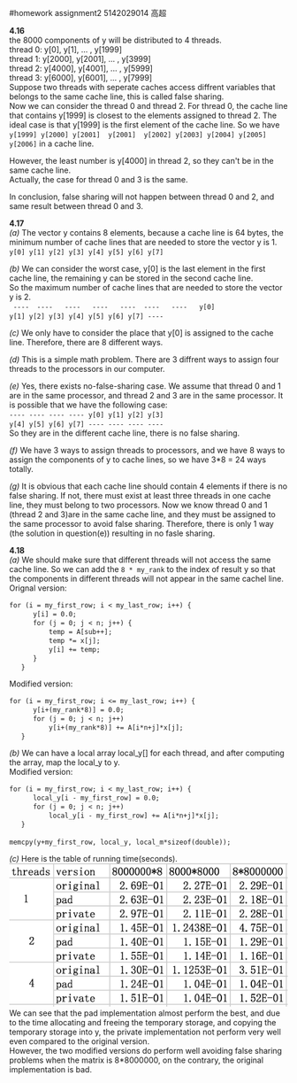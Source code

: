 #homework assignment2
5142029014 高超  

**4.16**  
the 8000 components of y will be distributed to 4 threads.  
thread 0: y[0], y[1], ... , y[1999]  
thread 1: y[2000], y[2001], ... , y[3999]  
thread 2: y[4000], y[4001], ... , y[5999]  
thread 3: y[6000], y[6001], ... , y[7999]   
Suppose two threads with seperate caches access diffrent variables that belongs to the same cache line, this is called false sharing.  
Now we can consider the thread 0 and thread 2. For thread 0, the cache line that contains y[1999] is closest to the elements assigned to thread 2. The ideal case is that y[1999] is the first element of the cache line.  So we have  
`y[1999] y[2000] y[2001]  y[2001]  y[2002] y[2003] y[2004] y[2005] y[2006]` in a cache line.  

However, the least number is y[4000] in thread 2, so they can't be in the same cache line.  
Actually, the case for thread 0 and 3 is the same. 
 
In conclusion, false sharing will not happen between thread 0 and 2, and same result between thread 0 and 3.  

**4.17**  
*(a)* The vector y contains 8 elements, because a cache line is 64 bytes, the minimum number of cache lines that are needed to store the vector y is 1.  
`y[0] y[1] y[2] y[3] y[4] y[5] y[6] y[7]`  

*(b)* We can consider the worst case, y[0] is the last element in the first cache line, the remaining y can be stored in the second cache line.  
So the maximum number of cache lines that are needed to store the vector y is 2.  
` ----  ----   ----   ----   ----  ----   ----   y[0]`  
` y[1] y[2] y[3] y[4] y[5] y[6] y[7] ---- `  

*(c)* We only have to consider the place that y[0] is assigned to the cache line. Therefore, there are 8 different ways.  

*(d)* This is a simple math problem. There are 3 diffrent ways to assign four threads to the processors in our computer.  

*(e)* Yes, there exists no-false-sharing case. We assume that thread 0 and 1 are in the same processor, and thread 2 and 3 are in the same processor. It is possible that we have the following case:  
`---- ---- ---- ---- y[0] y[1] y[2] y[3]`  
`y[4] y[5] y[6] y[7] ---- ---- ---- ----`  
So they are in the different cache line, there is no false sharing.  

*(f)*  We have 3 ways to assign threads to processors, and we have 8 ways to assign the components of y to cache lines, so we have 3*8 = 24 ways totally.  

*(g)* It is obvious that each cache line should contain 4 elements if there is no false sharing. If not, there must exist at least three threads in one cache line, they must belong to two processors. Now we know thread 0 and 1 (thread 2 and 3)are in the same cache line, and they must be assigned to the same processor to avoid false sharing. Therefore, there is only 1 way (the solution in question(e)) resulting in no fasle sharing.  

**4.18**  
*(a)* We should make sure that different threads will not access the same cache line. So we can add the `8 * my_rank` to the index of result y so that the components in different threads will not appear in the same cachel line.  
Orignal version:
  
```
for (i = my_first_row; i < my_last_row; i++) {  
      y[i] = 0.0;  
      for (j = 0; j < n; j++) {
          temp = A[sub++];
          temp *= x[j];
          y[i] += temp;
      }
   }
```
Modified version:  

```
for (i = my_first_row; i <= my_last_row; i++) {
      y[i+(my_rank*8)] = 0.0;
      for (j = 0; j < n; j++)
          y[i+(my_rank*8)] += A[i*n+j]*x[j];
   }
```

*(b)* We can have a local array local_y[] for each thread, and after computing the array, map the local_y to y.  
Modified version:  

```
for (i = my_first_row; i < my_last_row; i++) {
      local_y[i - my_first_row] = 0.0;
      for (j = 0; j < n; j++)
          local_y[i - my_first_row] += A[i*n+j]*x[j];
   }

memcpy(y+my_first_row, local_y, local_m*sizeof(double));
```  

*(c)* Here is the table of running time(seconds).  
![](table.png)  
We can see that the pad implementation almost perform the best, and due to the time allocating and freeing the temporary storage, and copying the temporary storage into y, the private implementation not perform very well even compared to the original version.  
However, the two modified versions do perform well avoiding false sharing problems when the matrix is 8*8000000, on the contrary, the original implementation is bad.
